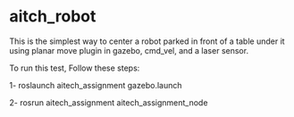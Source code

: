 # aitch_robot

This is the simplest way to center a robot parked in front of a table under it using planar move plugin in gazebo, cmd_vel, and a laser sensor.

To run this test, Follow these steps:

1- roslaunch aitech_assignment gazebo.launch 

2- rosrun aitech_assignment aitech_assignment_node 
